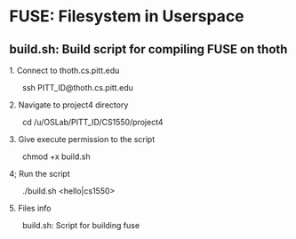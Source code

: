 # FUSE: Filesystem in Userspace
## build.sh: Build script for compiling FUSE on thoth
<p>1. Connect to thoth.cs.pitt.edu</p>
<ul>ssh PITT_ID@thoth.cs.pitt.edu</ul>
<p>2. Navigate to project4 directory</p>
<ul>cd /u/OSLab/PITT_ID/CS1550/project4</ul>
<p>3. Give execute permission to the script</p>
<ul> chmod +x build.sh</ul>
<p>4; Run the script</p>
<ul>./build.sh &lt;hello|cs1550&gt;</ul>
<p>5. Files info</p>
<ul>build.sh: Script for building fuse</ul>

